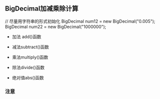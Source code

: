 

## BigDecimal加减乘除计算

 // 尽量用字符串的形式初始化
BigDecimal num12 = new BigDecimal("0.005");
BigDecimal num22 = new BigDecimal("1000000");
* 加法 add()函数
     
* 减法subtract()函数
* 乘法multiply()函数    
* 除法divide()函数    
* 绝对值abs()函数
### 注意